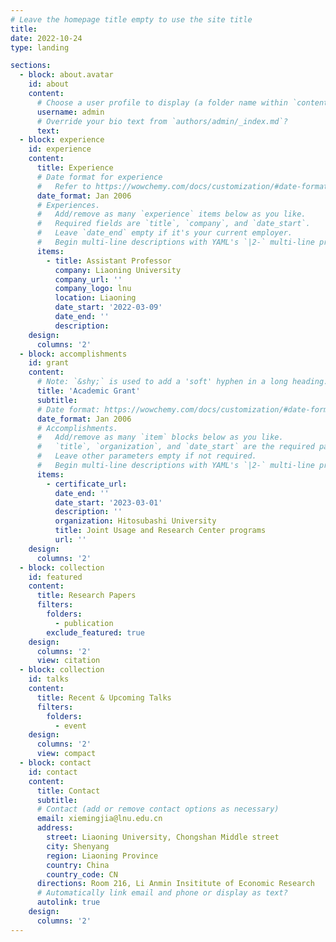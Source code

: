 ```yaml
---
# Leave the homepage title empty to use the site title
title:
date: 2022-10-24
type: landing

sections:
  - block: about.avatar
    id: about
    content:
      # Choose a user profile to display (a folder name within `content/authors/`)
      username: admin
      # Override your bio text from `authors/admin/_index.md`?
      text:
  - block: experience
    id: experience
    content:
      title: Experience
      # Date format for experience
      #   Refer to https://wowchemy.com/docs/customization/#date-format
      date_format: Jan 2006
      # Experiences.
      #   Add/remove as many `experience` items below as you like.
      #   Required fields are `title`, `company`, and `date_start`.
      #   Leave `date_end` empty if it's your current employer.
      #   Begin multi-line descriptions with YAML's `|2-` multi-line prefix.
      items:
        - title: Assistant Professor
          company: Liaoning University
          company_url: ''
          company_logo: lnu
          location: Liaoning
          date_start: '2022-03-09'
          date_end: ''
          description:
    design:
      columns: '2'
  - block: accomplishments
    id: grant
    content:
      # Note: `&shy;` is used to add a 'soft' hyphen in a long heading.
      title: 'Academic Grant'
      subtitle:
      # Date format: https://wowchemy.com/docs/customization/#date-format
      date_format: Jan 2006
      # Accomplishments.
      #   Add/remove as many `item` blocks below as you like.
      #   `title`, `organization`, and `date_start` are the required parameters.
      #   Leave other parameters empty if not required.
      #   Begin multi-line descriptions with YAML's `|2-` multi-line prefix.
      items:
        - certificate_url:
          date_end: ''
          date_start: '2023-03-01'
          description: ''
          organization: Hitosubashi University
          title: Joint Usage and Research Center programs
          url: ''
    design:
      columns: '2'
  - block: collection
    id: featured
    content:
      title: Research Papers
      filters:
        folders:
          - publication
        exclude_featured: true
    design:
      columns: '2'
      view: citation
  - block: collection
    id: talks
    content:
      title: Recent & Upcoming Talks
      filters:
        folders:
          - event
    design:
      columns: '2'
      view: compact
  - block: contact
    id: contact
    content:
      title: Contact
      subtitle:
      # Contact (add or remove contact options as necessary)
      email: xiemingjia@lnu.edu.cn
      address:
        street: Liaoning University, Chongshan Middle street
        city: Shenyang
        region: Liaoning Province
        country: China
        country_code: CN
      directions: Room 216, Li Anmin Insititute of Economic Research
      # Automatically link email and phone or display as text?
      autolink: true
    design:
      columns: '2'
---
```

